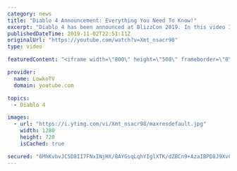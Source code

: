 ```yaml
---
category: news
title: "Diablo 4 Announcement: Everything You Need To Know!"
excerpt: "Diablo 4 has been announced at BlizzCon 2019. In this video I go over everything you need to know about this upcoming Blizzard Entertainment game."
publishedDateTime: 2019-11-02T22:51:11Z
originalUrl: "https://youtube.com/watch?v=Xmt_nsacr98"
type: video

featuredContent: "<iframe width=\"800\" height=\"500\" frameborder=\"0\" src=\"https://www.youtube.com/embed/Xmt_nsacr98\" allow=\"accelerometer; autoplay; encrypted-media; gyroscope; picture-in-picture\" allowfullscreen></iframe>"

provider:
  name: LowkoTV
  domain: youtube.com

topics:
  - Diablo 4

images:
  - url: "https://i.ytimg.com/vi/Xmt_nsacr98/maxresdefault.jpg"
    width: 1280
    height: 720
    isCached: true

secured: "6MhKvbvJC5D8II7FNxINjHX/8AYGsqLqhYIglXTK/dZBCn9+AzaIBPD8J9XvCBZuGkbVZ/dY1zIWYnEb2rbQC5dG1gUklKJqz08rLKOjo29sdQ1v4Xe89h+M8NjOplPAZvnkDdLdFNXEWvVpmBuakPm4HazJQlRfkgc127/uy31xdHnpwHmirYwni6RPkxdEL/MAQn9yjjxlsExTB22JN+aCa0Ac4zrJMlczbg4/OxSqyQUSAFaNfp3aAHWh0301/Mz9LyIbxvK9pxC7BMOUf4Q+2WpCBIVwIhUH41Z0Ank8v7jq5duLVOF0UfoCgn7uolF2L1tgjNJ2kIH6GMaaIB/fB5bQOvZsl/z8M9+mV4+nsR93DxowfNI4me27SCpmhuIltonuH5ULVUNfmULpPLwYbeuLFqeJPnZwbn+aN/3H8NIL82BI0013XgclG5bs;Lk+hS1oIEA0iAGwufIvv0g=="
---
```


